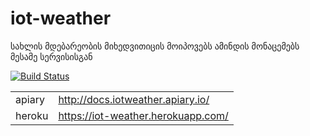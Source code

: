 # iot-weather
სახლის მდებარეობის მიხედვითიცის მოიპოვებს ამინდის მონაცემებს მესამე სერვისისგან


[![Build Status](https://travis-ci.org/freeuni-sdp/iot-weather.svg?branch=master)](https://travis-ci.org/freeuni-sdp/iot-weather)


| | |
|------|-----|
|apiary|http://docs.iotweather.apiary.io/|
|heroku|https://iot-weather.herokuapp.com/|
